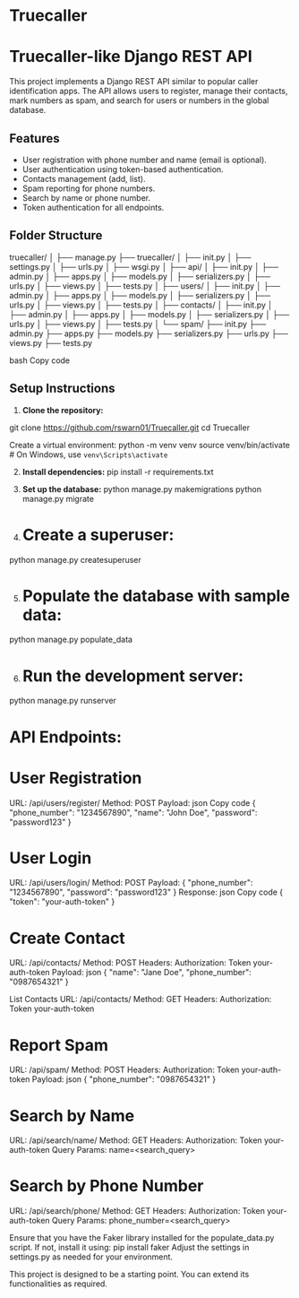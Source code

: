 # Truecaller
# Truecaller-like Django REST API

This project implements a Django REST API similar to popular caller identification apps. The API allows users to register, manage their contacts, mark numbers as spam, and search for users or numbers in the global database.

## Features

- User registration with phone number and name (email is optional).
- User authentication using token-based authentication.
- Contacts management (add, list).
- Spam reporting for phone numbers.
- Search by name or phone number.
- Token authentication for all endpoints.

## Folder Structure

truecaller/
│
├── manage.py
├── truecaller/
│ ├── init.py
│ ├── settings.py
│ ├── urls.py
│ ├── wsgi.py
│
├── api/
│ ├── init.py
│ ├── admin.py
│ ├── apps.py
│ ├── models.py
│ ├── serializers.py
│ ├── urls.py
│ ├── views.py
│ ├── tests.py
│
├── users/
│ ├── init.py
│ ├── admin.py
│ ├── apps.py
│ ├── models.py
│ ├── serializers.py
│ ├── urls.py
│ ├── views.py
│ ├── tests.py
│
├── contacts/
│ ├── init.py
│ ├── admin.py
│ ├── apps.py
│ ├── models.py
│ ├── serializers.py
│ ├── urls.py
│ ├── views.py
│ ├── tests.py
│
└── spam/
├── init.py
├── admin.py
├── apps.py
├── models.py
├── serializers.py
├── urls.py
├── views.py
├── tests.py

bash
Copy code

## Setup Instructions

1. **Clone the repository:**

git clone https://github.com/rswarn01/Truecaller.git
cd Truecaller

Create a virtual environment:
python -m venv venv
source venv/bin/activate  # On Windows, use `venv\Scripts\activate`


2. **Install dependencies:**
pip install -r requirements.txt


3. **Set up the database:**
python manage.py makemigrations
python manage.py migrate

4. # Create a superuser:
python manage.py createsuperuser

5. # Populate the database with sample data:
python manage.py populate_data

6. # Run the development server:
python manage.py runserver


# API Endpoints:
# User Registration
URL: /api/users/register/
Method: POST
Payload:
json
Copy code
{
  "phone_number": "1234567890",
  "name": "John Doe",
  "password": "password123"
}


# User Login
URL: /api/users/login/
Method: POST
Payload:
{
  "phone_number": "1234567890",
  "password": "password123"
}
Response:
json
Copy code
{
  "token": "your-auth-token"
}


# Create Contact
URL: /api/contacts/
Method: POST
Headers: Authorization: Token your-auth-token
Payload:
json
{
  "name": "Jane Doe",
  "phone_number": "0987654321"
}


List Contacts
URL: /api/contacts/
Method: GET
Headers: Authorization: Token your-auth-token


# Report Spam
URL: /api/spam/
Method: POST
Headers: Authorization: Token your-auth-token
Payload:
json
{
  "phone_number": "0987654321"
}


# Search by Name
URL: /api/search/name/
Method: GET
Headers: Authorization: Token your-auth-token
Query Params: name=<search_query>


# Search by Phone Number
URL: /api/search/phone/
Method: GET
Headers: Authorization: Token your-auth-token
Query Params: phone_number=<search_query>

Ensure that you have the Faker library installed for the populate_data.py script. If not, install it using:
pip install faker
Adjust the settings in settings.py as needed for your environment.

This project is designed to be a starting point. You can extend its functionalities as required.
